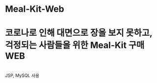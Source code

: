# Meal-Kit-Web
<h1>코로나로 인해 대면으로 장을 보지 못하고, 걱정되는 사람들을 위한 Meal-Kit 구매 WEB</h1><br>
<span>JSP, MySQL 사용</span>